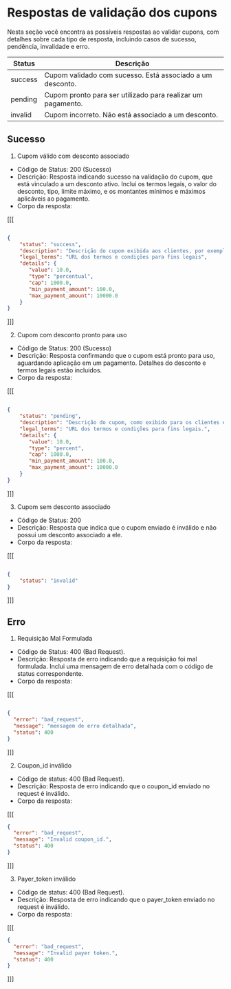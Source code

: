 # Respostas de validação dos cupons

Nesta seção você encontra as possíveis respostas ao validar cupons, com detalhes sobre cada tipo de resposta, incluindo casos de sucesso, pendência, invalidade e erro.


| Status   | Descrição |
| --- | --- |
| success  | Cupom validado com sucesso. Está associado a um desconto. |
| pending  | Cupom pronto para ser utilizado para realizar um pagamento. |
| invalid  | Cupom incorreto. Não está associado a um desconto.  |



## Sucesso

1. Cupom válido com desconto associado

* Código de Status: 200 (Sucesso)
* Descrição:  Resposta indicando sucesso na validação do cupom, que está vinculado a um desconto ativo. Inclui os termos legais, o valor do desconto, tipo, limite máximo, e os montantes mínimos e máximos aplicáveis ao pagamento.
* Corpo da resposta:

[[[
```Json

{
    "status": "success",
    "description": "Descrição do cupom exibida aos clientes, por exemplo, em interfaces, faturas ou recibos",
    "legal_terms": "URL dos termos e condições para fins legais",
    "details": {
       "value": 10.0,
       "type": "percentual",
       "cap": 1000.0,
       "min_payment_amount": 100.0,
       "max_payment_amount": 10000.0
    }
}

```
]]]


2. Cupom com desconto pronto para uso

* Código de Status: 200 (Sucesso)
* Descrição: Resposta confirmando que o cupom está pronto para uso, aguardando aplicação em um pagamento. Detalhes do desconto e termos legais estão incluídos.
* Corpo da resposta:

[[[
```Json

{
    "status": "pending",
    "description": "Descrição do cupom, como exibido para os clientes em interfaces, faturas ou recibos.",
    "legal_terms": "URL dos termos e condições para fins legais.",
    "details": {
       "value": 10.0,
       "type": "percent",
       "cap": 1000.0,
       "min_payment_amount": 100.0,
       "max_payment_amount": 10000.0
    }
}

```
]]]


3. Cupom sem desconto associado

* Código de Status: 200
* Descrição: Resposta que indica que o cupom enviado é inválido e não possui um desconto associado a ele.
* Corpo da resposta: 

[[[
```Json

{
    "status": "invalid"
}

```
]]]

## Erro

1. Requisição Mal Formulada

* Código de Status: 400 (Bad Request).
* Descrição: Resposta de erro indicando que a requisição foi mal formulada. Inclui uma mensagem de erro detalhada com o código de status correspondente.
* Corpo da resposta: 

[[[
```Json

{
  "error": "bad_request",
  "message": "mensagem de erro detalhada",
  "status": 400
}

```
]]] 

2. Coupon_id inválido

* Código de status: 400 (Bad Request).
* Descrição: Resposta de erro indicando que o coupon_id enviado no request é inválido.
* Corpo da resposta:

[[[
```json
{
  "error": "bad_request",
  "message": "Invalid coupon_id.",
  "status": 400
}
```
]]]

3. Payer_token inválido

* Código de status: 400 (Bad Request).
* Descrição: Resposta de erro indicando que o payer_token enviado no request é inválido.
* Corpo da resposta:

[[[
```json
{
  "error": "bad_request",
  "message": "Invalid payer token.",
  "status": 400
}
```
]]]